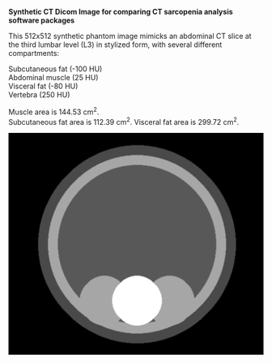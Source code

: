 **Synthetic CT Dicom Image for comparing CT sarcopenia analysis software packages** 

This 512x512 synthetic phantom image mimicks an abdominal CT slice at the third lumbar level (L3) in stylized form, with several different compartments: 

Subcutaneous fat (-100 HU)   
Abdominal muscle (25 HU)   
Visceral fat (-80 HU)    
Vertebra (250 HU)   


Muscle area is 144.53 cm<sup>2</sup>.<br>
Subcutaneous fat area is 112.39 cm<sup>2</sup>.
Visceral fat area is 299.72 cm<sup>2</sup>.


![Preview](https://github.com/Sarcopenia/SarcopeniaTest/blob/main/preview.PNG)
